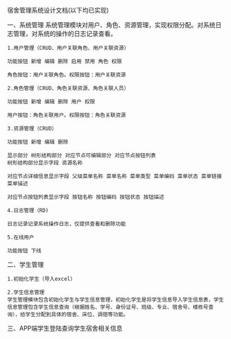 宿舍管理系统设计文档(以下均已实现)

一、系统管理
    系统管理模块对用户、角色、资源管理，实现权限分配。对系统日志管理，对系统的操作的日志记录查看。

    1.用户管理（CRUD、用户关联角色、用户关联资源）
    
    功能按钮 新增 编辑 删除 启用 禁用 角色 权限 　 　 　
    
    角色按钮：用户关联角色。权限按钮：用户关联资源         
    
    2.角色管理（CRUD、角色关联资源、角色关联人员）
    
    功能按钮 新增 编辑 删除 用户 权限 
    
    用户按钮：角色关联用户。权限按钮：角色关联资源      
    
    3.资源管理（CRUD）
    
    功能按钮 新增 编辑 删除 　 　 　 　
    
    显示部分 树形结构部分 对应节点可编辑部分 对应节点按钮列表 　 　 　 　
    树形结构部分显示字段 资源名称
    
    对应节点详细信息显示字段 父级菜单名称 菜单名称 菜单类型 菜单编码 菜单状态 菜单链接 菜单描述
    
    对应节点按钮列表显示字段 按钮名称 按钮编码 按钮状态 按钮描述
    
    4.日志管理（RD)
    
    日志记录记录系统操作日志，仅提供查看和删除功能
    
    5.在线用户
    
    功能按钮 下线

二、学生管理

    1.初始化学生（导入excel）
    
    2.学生信息管理
    学生管理模块包含初始化学生与学生信息管理，初始化学生是将学生信息导入学生信息表，学生信息管理包含学生信息查询（根据姓名、学号、身份证号、班级、专业、宿舍号、楼栋号查询），给学生分配到具体的宿舍、床位、调宿等功能。

三、APP端学生登陆查询学生宿舍相关信息
